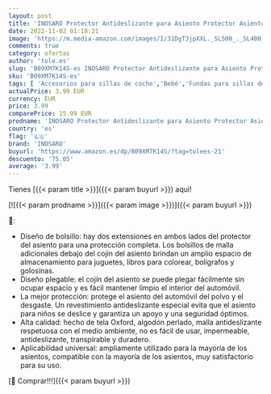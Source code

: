 ```yaml
---
layout: post
title: 'INOSARO Protector Antideslizante para Asiento Protector Asiento Coche Silla Bebe Protector Coches Asientos Universales Protector Asiento Coche Niños con Organizador Bolsillos Desde Manchas y Daños'
date: 2022-11-02 01:18:21
image: 'https://m.media-amazon.com/images/I/31DgT3jpXXL._SL500_._SL400_.jpg'
comments: true
category: ofertas
author: 'tole.es'
slug: 'B09XM7K14S-es INOSARO Protector Antideslizante para Asiento Protector...'
sku: 'B09XM7K14S-es'
tags: [ 'Accesorios para sillas de coche','Bebé','Fundas para sillas de coche','Sillas de coche y accesorios','bebe','inosaro','🇪🇸', ]
actualPrice: 3.99 EUR
currency: EUR
price: 3.99
comparePrice: 15.99 EUR
prodname: 'INOSARO Protector Antideslizante para Asiento Protector Asiento Coche Silla Bebe Protector Coches Asientos Universales Protector Asiento Coche Niños con Organizador Bolsillos Desde Manchas y Daños'
country: 'es'
flag: '🇪🇸'
brand: 'INOSARO'
buyurl: 'https://www.amazon.es/dp/B09XM7K14S/?tag=tolees-21'
descuento: '75.05'
average: '3.99'
---
```


Tienes [{{< param title >}}]({{< param buyurl >}}) aqui!

[![{{< param prodname >}}]({{< param image >}})]({{< param buyurl >}})

🔎:

- Diseño de bolsillo: hay dos extensiones en ambos lados del protector del asiento para una protección completa. Los bolsillos de malla adicionales debajo del cojín del asiento brindan un amplio espacio de almacenamiento para juguetes, libros para colorear, bolígrafos y golosinas.
- Diseño plegable: el cojín del asiento se puede plegar fácilmente sin ocupar espacio y es fácil mantener limpio el interior del automóvil.
- La mejor protección: protege el asiento del automóvil del polvo y el desgaste. Un revestimiento antideslizante especial evita que el asiento para niños se deslice y garantiza un apoyo y una seguridad óptimos.
- Alta calidad: hecho de tela Oxford, algodón perlado, malla antideslizante respetuosa con el medio ambiente, no es fácil de usar, impermeable, antideslizante, transpirable y duradero.
- Aplicabilidad universal: ampliamente utilizado para la mayoría de los asientos, compatible con la mayoría de los asientos, muy satisfactorio para su uso.

[🛒 Comprar!!!]({{< param buyurl >}})
